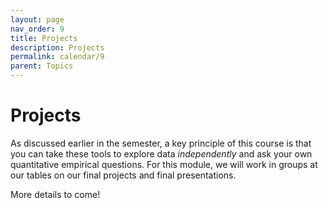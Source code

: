 ```yaml
---
layout: page
nav_order: 9
title: Projects
description: Projects
permalink: calendar/9
parent: Topics
---
```


# Projects

As discussed earlier in the semester, a key principle of this course is that you can take these tools to explore data _independently_ and ask your own quantitative empirical questions. For this module, we will work in groups at our tables on our final projects and final presentations.

More details to come!